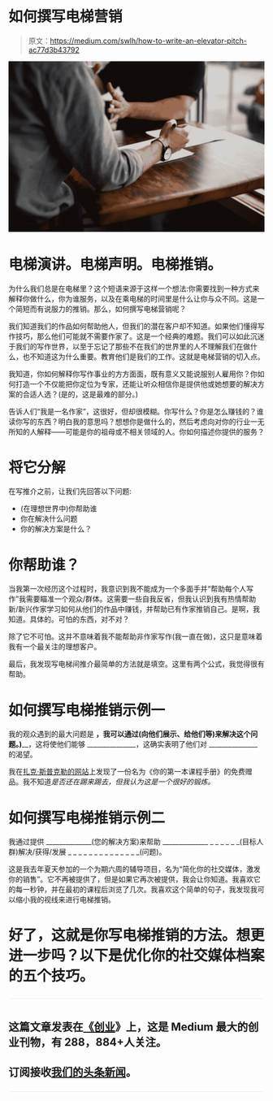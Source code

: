 # 如何撰写电梯营销

> 原文：<https://medium.com/swlh/how-to-write-an-elevator-pitch-ac77d3b43792>

![](img/fed9a088a2ecccd3b17fdd12fc5c2d2a.png)

# 电梯演讲。电梯声明。电梯推销。

为什么我们总是在电梯里？这个短语来源于这样一个想法:你需要找到一种方式来解释你做什么，你为谁服务，以及在乘电梯的时间里是什么让你与众不同。这是一个简短而有说服力的推销。那么，如何撰写电梯营销呢？

我们知道我们的作品如何帮助他人，但我们的潜在客户却不知道。如果他们懂得写作技巧，那么他们可能就不需要作家了。这是一个经典的难题。我们可以如此沉迷于我们的写作世界，以至于忘记了那些不在我们的世界里的人不理解我们在做什么，也不知道这为什么重要。教育他们是我们的工作。这就是电梯营销的切入点。

我知道，你如何解释你写作事业的方方面面，既有意义又能说服别人雇用你？你如何打造一个不仅能把你定位为专家，还能让听众相信你是提供他或她想要的解决方案的合适人选？(是的，这是最难的部分。)

告诉人们“我是一名作家”，这很好，但却很模糊。你写什么？你是怎么赚钱的？谁读你写的东西？明白我的意思吗？想想你是做什么的，然后考虑向对你的行业一无所知的人解释——可能是你的祖母或不相关领域的人。你如何描述你提供的服务？

# 将它分解

在写推介之前，让我们先回答以下问题:

*   (在理想世界中)你帮助谁
*   你在解决什么问题
*   你的解决方案是什么？

# 你帮助谁？

当我第一次经历这个过程时，我意识到我不能成为一个多面手并“帮助每个人写作”我需要瞄准一个观众/群体。这需要一些自我反省，但我认识到我有热情帮助新/新兴作家学习如何从他们的作品中赚钱，并帮助已有作家推销自己。是啊，我知道。具体的。可怕的东西，对不对？

除了它不可怕。这并不意味着我不能帮助非作家写作(我一直在做)，这只是意味着我有一个最关注的理想客户。

最后，我发现写电梯间推介最简单的方法就是填空。这里有两个公式，我觉得很有帮助。

# 如何撰写电梯推销示例一

我的观众遇到的最大问题是 ________________，我可以通过(向他们展示、给他们等)来解决这个问题。)__________________，这将使他们能够 _______________，这确实表明了他们对 _______________ 的渴望。

我在[扎克·斯普克勒的网站](http://www.heartsoulhustle.com/home)上发现了一份名为《你的第一本课程手册》的免费赠品。我不知道*是否还在踢来踢去，但我认为这是一个很好的锻炼。*

# 如何撰写电梯推销示例二

我通过提供 ______________(您的解决方案)来帮助 ______________ _ _ _ _ _ _(目标人群)解决/获得/发展 _ _ _ _ _ _ _ _ _ _ _ _ _ _(问题)。

这是我去年夏天参加的一个为期六周的辅导项目，名为“简化你的社交媒体，激发你的销售”。它不再被提供了，但是如果它再次被提供，我会让你知道。我喜欢它的每一秒钟，并在最初的课程后浏览了几次。我喜欢这个简单的句子，我发现我可以缩小我的视线来进行电梯推销。

# 好了，这就是你写电梯推销的方法。想更进一步吗？以下是优化你的社交媒体档案的五个技巧。

![](img/731acf26f5d44fdc58d99a6388fe935d.png)

## 这篇文章发表在[《创业](https://medium.com/swlh)》上，这是 Medium 最大的创业刊物，有 288，884+人关注。

## 订阅接收[我们的头条新闻](http://growthsupply.com/the-startup-newsletter/)。

![](img/731acf26f5d44fdc58d99a6388fe935d.png)